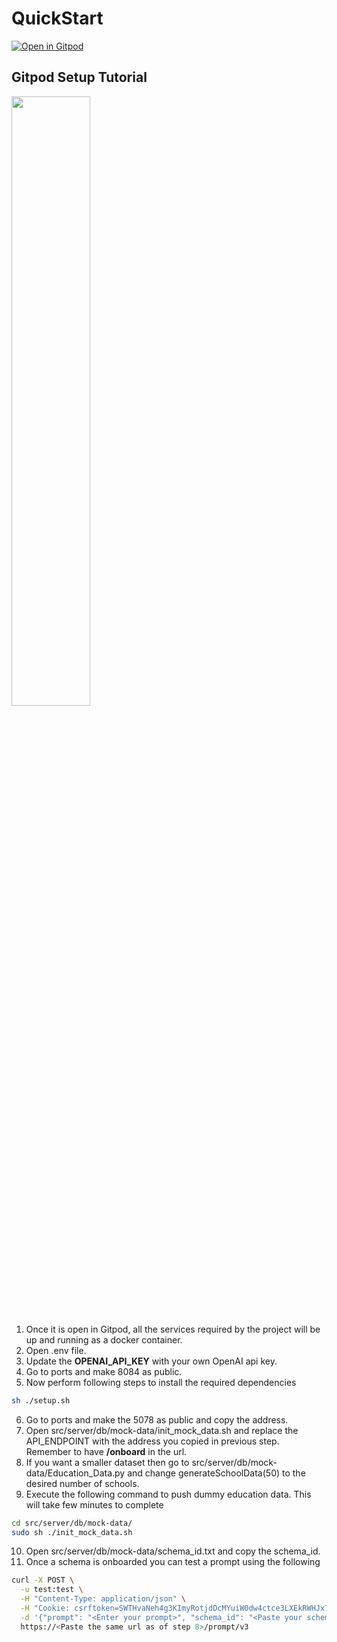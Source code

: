 # QuickStart
[![Open in Gitpod](https://gitpod.io/button/open-in-gitpod.svg)](https://gitpod.io/#https://github.com/ChakshuGautam/Text2SQL)

## Gitpod Setup Tutorial
[<img src="https://i.ytimg.com/vi/JaM_m_VMWaM/maxresdefault.jpg" width="50%">](https://www.youtube.com/watch?v=JaM_m_VMWaM "Text2SQL Gitpod Setup Tutorial")

1. Once it is open in Gitpod, all the services required by the project will be up and running as a docker container.
2. Open .env file.
3. Update the **OPENAI_API_KEY** with your own OpenAI api key.
4. Go to ports and make 8084 as public.
5. Now perform following steps to install the required dependencies
```bash
sh ./setup.sh
```
6. Go to ports and make the 5078 as public and copy the address.
7. Open src/server/db/mock-data/init_mock_data.sh and replace the API_ENDPOINT with the address you copied in previous step. Remember to have **/onboard** in the url.
8. If you want a smaller dataset then go to src/server/db/mock-data/Education_Data.py and change generateSchoolData(50) to the desired number of schools.
9. Execute the following command to push dummy education data. This will take few minutes to complete
```bash
cd src/server/db/mock-data/
sudo sh ./init_mock_data.sh
```
10. Open src/server/db/mock-data/schema_id.txt and copy the schema_id.
11. Once a schema is onboarded you can test a prompt using the following 
```bash
curl -X POST \
  -u test:test \
  -H "Content-Type: application/json" \
  -H "Cookie: csrftoken=SWTHvaNeh4g3KImyRotjdDcMYuiW0dw4ctce3LXEkRWHJx71t7nKMLCk70wSdSSB" \
  -d '{"prompt": "<Enter your prompt>", "schema_id": "<Paste your schema id>"}' \
  https://<Paste the same url as of step 8>/prompt/v3
```
